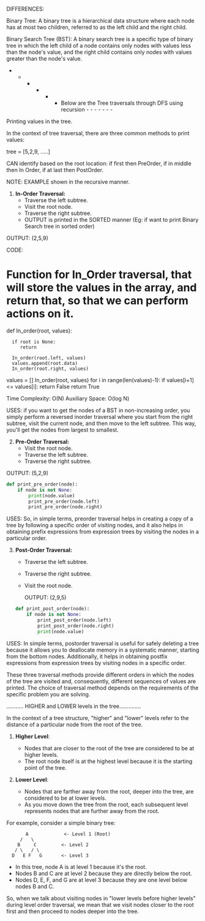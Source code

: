 

DIFFERENCES:

Binary Tree: A binary tree is a hierarchical data structure where each node has at most two children, referred to as the left child and the right child.

Binary Search Tree (BST): A binary search tree is a specific type of binary tree in which the left child of a node contains only nodes with values less than the node's value, and the right child contains only nodes with values greater than the node's value.

- - - - - - Below are the Tree traversals through DFS using recursion - - - - - - - 

Printing values in the tree. 

In the context of tree traversal, there are three common methods to print values:

tree = [5,2,9, .....]

CAN identify based on the root location:  if first then PreOrder, if in middle then In Order, if at last then PostOrder. 

NOTE: EXAMPLE shown in the recursive manner. 

1. **In-Order Traversal:**
   - Traverse the left subtree.
   - Visit the root node.
   - Traverse the right subtree.
   -  OUTPUT is printed in the SORTED manner (Eg: if want to print Binary Search tree in sorted order)
  
  OUTPUT: (2,5,9)


   CODE: 
   
# Function for In_Order traversal, that will store the values in the array, and return that, so that we can perform actions on it.
   def In_order(root, values):

      if root is None:
         return 
      
      In_order(root.left, values)
      values.append(root.data)
      In_order(root.right, values)
         
   
   
   values = []
   In_order(root, values)
   for i in range(len(values)-1):
      if values[i+1] <= values[i]:
         return False
   return True

Time Complexity: O(N)
Auxiliary Space: O(log N)

USES: if you want to get the nodes of a BST in non-increasing order, you simply perform a reversed inorder traversal where you start from the right subtree, visit the current node, and then move to the left subtree. This way, you'll get the nodes from largest to smallest.



2. **Pre-Order Traversal:**
   - Visit the root node.
   - Traverse the left subtree.
   - Traverse the right subtree.
   
  OUTPUT: (5,2,9)

   ```python
   def print_pre_order(node):
       if node is not None:
           print(node.value)
           print_pre_order(node.left)
           print_pre_order(node.right)
   ```

USES: So, in simple terms, preorder traversal helps in creating a copy of a tree by following a specific order of visiting nodes, and it also helps in obtaining prefix expressions from expression trees by visiting the nodes in a particular order.



3. **Post-Order Traversal:**
   - Traverse the left subtree.
   - Traverse the right subtree.
   - Visit the root node.

     OUTPUT: (2,9,5)
   
   ```python
   def print_post_order(node):
       if node is not None:
           print_post_order(node.left)
           print_post_order(node.right)
           print(node.value)
   ```

USES: In simple terms, postorder traversal is useful for safely deleting a tree because it allows you to deallocate memory in a systematic manner, starting from the bottom nodes. Additionally, it helps in obtaining postfix expressions from expression trees by visiting nodes in a specific order.

These three traversal methods provide different orders in which the nodes of the tree are visited and, consequently, different sequences of values are printed. The choice of traversal method depends on the requirements of the specific problem you are solving.


........... HIGHER and LOWER levels in the tree..............


In the context of a tree structure, "higher" and "lower" levels refer to the distance of a particular node from the root of the tree.

1. **Higher Level**:
   - Nodes that are closer to the root of the tree are considered to be at higher levels.
   - The root node itself is at the highest level because it is the starting point of the tree.

2. **Lower Level**:
   - Nodes that are farther away from the root, deeper into the tree, are considered to be at lower levels.
   - As you move down the tree from the root, each subsequent level represents nodes that are further away from the root.

For example, consider a simple binary tree:

```
       A             <- Level 1 (Root)
     /   \
    B     C         <- Level 2
   / \   / \
  D   E F   G       <- Level 3
```

- In this tree, node A is at level 1 because it's the root.
- Nodes B and C are at level 2 because they are directly below the root.
- Nodes D, E, F, and G are at level 3 because they are one level below nodes B and C.

So, when we talk about visiting nodes in "lower levels before higher levels" during level order traversal, we mean that we visit nodes closer to the root first and then proceed to nodes deeper into the tree.
